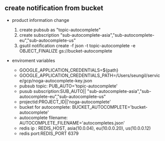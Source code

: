 ## create notification from bucket

* product information change
    1. create pubsub as "topic-autocomplete"
    1. create subscription "sub-autocomplete-asia","sub-autocomplete-eu","sub-autocomplete-us"
    1. gsutil notification create -f json -t topic-autocomplete -e OBJECT_FINALIZE gs://bucket-autocomplete

* enviroment variables
    * GOOGLE_APPLICATION_CREDENTIALS=${path}
    * GOOGLE_APPLICATION_CREDENTIALS_PATH=/Users/seungil/service/gcp/noga-autocomplete-key.json
    * pubsub topic: PUB_AUTO='topic-autocomplete'
    * pusub subscription:SUB_AUTO|| "sub-autocomplete-asia","sub-autocomplete-eu","sub-autocomplete-us"
    * projectid:PROJECT_ID||'noga-autocomplete'
    * bucket for autocomplete: BUCKET_AUTOCOMPLETE='bucket-autocomplete'
    * autocomplete filename: AUTOCOMPLETE_FILENAME='autocompletes.json'
    * redis ip : REDIS_HOST, asia(10.0.04), eu(10.0.0.20), us(10.0.0.12)
    * redis port:REDIS_PORT 6379


